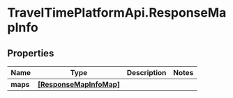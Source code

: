 # TravelTimePlatformApi.ResponseMapInfo

## Properties

Name | Type | Description | Notes
------------ | ------------- | ------------- | -------------
**maps** | [**[ResponseMapInfoMap]**](ResponseMapInfoMap.md) |  | 


